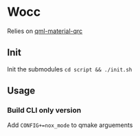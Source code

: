# Wocc


Relies on [qml-material-qrc](https://github.com/maply/qml-material-qrc)


## Init

Init the submodules
`cd script && ./init.sh`

## Usage

### Build CLI only version

Add `CONFIG+=nox_mode` to qmake arguements